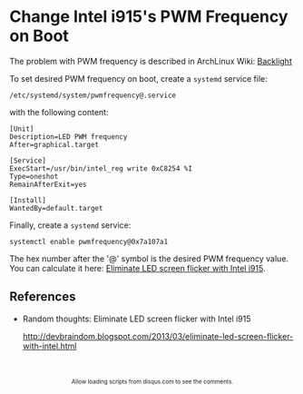 # Change Intel i915's PWM Frequency on Boot

The problem with PWM frequency is described in ArchLinux Wiki:
[Backlight](https://wiki.archlinux.org/index.php/backlight#Backlight_PWM_modulation_frequency_.28Intel_i915_only.29)

To set desired PWM frequency on boot, create a `systemd` service file:

```
/etc/systemd/system/pwmfrequency@.service
```

with the following content:

```
[Unit]
Description=LED PWM frequency
After=graphical.target

[Service]
ExecStart=/usr/bin/intel_reg write 0xC8254 %I
Type=oneshot
RemainAfterExit=yes

[Install]
WantedBy=default.target
```

Finally, create a `systemd` service:

```
systemctl enable pwmfrequency@0x7a107a1
```

The hex number after the '@' symbol is the desired PWM frequency value. You can
calculate it here: [Eliminate LED screen flicker with Intel
i915](http://devbraindom.blogspot.ru/2013/03/eliminate-led-screen-flicker-with-intel.html).


## References

- Random thoughts: Eliminate LED screen flicker with Intel i915

    <http://devbraindom.blogspot.com/2013/03/eliminate-led-screen-flicker-with-intel.html>

<br/>
<ClientOnly>
<Disqus shortname="notes-maxie-xyz" />
</ClientOnly>

<br/>
<div style="text-align: center; font-size: x-small">
    Allow loading scripts from disqus.com to see the comments.
</div>
